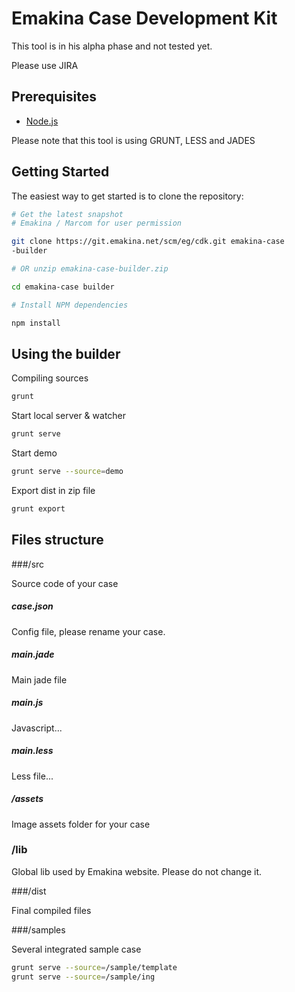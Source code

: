 Emakina Case Development Kit
============================


This tool is in his alpha phase and not tested yet.

Please use JIRA 

Prerequisites
-------------

- [Node.js](http://nodejs.org)

Please note that this tool is using GRUNT, LESS and JADES

Getting Started
---------------

The easiest way to get started is to clone the repository:

```bash
# Get the latest snapshot
# Emakina / Marcom for user permission

git clone https://git.emakina.net/scm/eg/cdk.git emakina-case
-builder

# OR unzip emakina-case-builder.zip

cd emakina-case builder

# Install NPM dependencies

npm install
```

Using the builder
-----------------

Compiling sources

```bash
grunt
```

Start local server & watcher

```bash
grunt serve
```

Start demo 

```bash
grunt serve --source=demo
```

Export dist in zip file

```bash
grunt export
```


Files structure
-----------------

###/src 

Source code of your case

##### case.json

Config file, please rename your case.

##### main.jade
Main jade file

##### main.js
Javascript...

##### main.less
Less file...

##### /assets
Image assets folder for your case


### /lib

Global lib used by Emakina website.
Please do not change it.

###/dist

Final compiled files


###/samples

Several integrated sample case

```bash
grunt serve --source=/sample/template
grunt serve --source=/sample/ing

```


